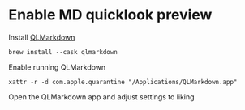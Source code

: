 # Enable MD quicklook preview


Install [QLMarkdown](https://github.com/sbarex/QLMarkdown)
```
brew install --cask qlmarkdown
```

Enable running QLMarkdown
```
xattr -r -d com.apple.quarantine "/Applications/QLMarkdown.app"
```

Open the QLMarkdown app and adjust settings to liking

